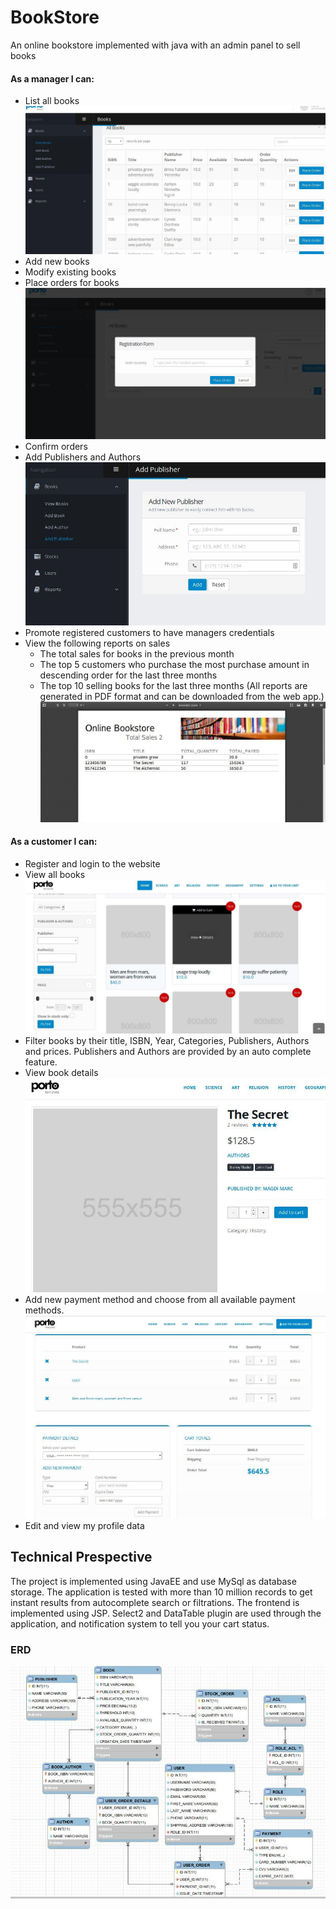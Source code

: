 # BookStore
An online bookstore implemented with java with an admin panel to sell books
#### As a manager I can:
- List all books
![LIST_BOOKS](/screenshots/books_admin.jpg?raw=true)
- Add new books
- Modify existing books
- Place orders for books
![PLACE_ORDER](/screenshots/place_order.jpg?raw=true)
- Confirm orders
- Add Publishers and Authors
![ADD_PUBLISHER](/screenshots/add_publisher.jpg?raw=true)
- Promote registered customers to have managers credentials
- View the following reports on sales
  - The total sales for books in the previous month
  - The top 5 customers who purchase the most purchase amount in descending order for the last
three months
  - The top 10 selling books for the last three months
(All reports are generated in PDF format and can be downloaded from the web app.)
![REPORTS](/screenshots/report_sample.jpg?raw=true)

#### As a customer I can:
- Register and login to the website
- View all books
![HOME](/screenshots/home.jpg?raw=true)
- Filter books by their title, ISBN, Year, Categories, Publishers, Authors and prices. Publishers and Authors are provided by an auto complete feature.
- View book details
![BOOK_DETAILS](/screenshots/book_details.jpg?raw=true)
- Add new payment method and choose from all available payment methods.
![CART](/screenshots/cart.jpg?raw=true)
- Edit and view my profile data

## Technical Prespective
The project is implemented using JavaEE and use MySql as database storage. The application is tested with more than 10 million records to get instant results from autocomplete search or filtrations. The frontend is implemented using JSP. Select2 and DataTable plugin are used through the application, and notification system to tell you your cart status.

### ERD
![ERD](/screenshots/erd.jpg?raw=true)

